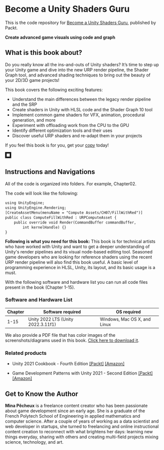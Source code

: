# Become a Unity Shaders Guru

<a href="https://www.packtpub.com/product/become-a-unity-shaders-guru/9781837636747?utm_source=github&utm_medium=repository&utm_campaign=9781803235851"><img src="https://content.packt.com/B19397/cover_image_small.jpg" alt="" height="256px" align="right"></a>

This is the code repository for [Become a Unity Shaders Guru](https://www.packtpub.com/product/become-a-unity-shaders-guru/9781837636747?utm_source=github&utm_medium=repository&utm_campaign=9781803235851), published by Packt.

**Create advanced game visuals using code and graph**

## What is this book about?
Do you really know all the ins-and-outs of Unity shaders? It’s time to step up your Unity game and dive into the new URP render pipeline, the Shader Graph tool, and advanced shading techniques to bring out the beauty of your 2D/3D game projects!

This book covers the following exciting features:
* Understand the main differences between the legacy render pipeline and the SRP
* Create shaders in Unity with HLSL code and the Shader Graph 10 tool
* Implement common game shaders for VFX, animation, procedural generation, and more
* Experiment with offloading work from the CPU to the GPU
* Identify different optimization tools and their uses
* Discover useful URP shaders and re-adapt them in your projects

If you feel this book is for you, get your [copy](https://www.amazon.com/dp/B0BJKNRCDN) today!

<a href="https://www.packtpub.com/?utm_source=github&utm_medium=banner&utm_campaign=GitHubBanner"><img src="https://raw.githubusercontent.com/PacktPublishing/GitHub/master/GitHub.png" 
alt="https://www.packtpub.com/" border="5" /></a>

## Instructions and Navigations
All of the code is organized into folders. For example, Chapter02.

The code will look like the following:
```
using UnityEngine;
using UnityEngine.Rendering;
[CreateAssetMenu(menuName = "Compute Assets/CH07/FillWithRed")]
public class ComputeFillWithRed : URPComputeAsset {
    public override void Render(CommandBuffer commandBuffer,
        int kernelHandle) {}
}
```

**Following is what you need for this book:**
This book is for technical artists who have worked with Unity and want to get a deeper understanding of Unity's render pipelines and its visual node-based editing tool. Seasoned game developers who are looking for reference shaders using the recent URP render pipeline will also find this book useful. A basic level of programming experience in HLSL, Unity, its layout, and its basic usage is a must.

With the following software and hardware list you can run all code files present in the book (Chapter 1-15).
### Software and Hardware List
| Chapter | Software required | OS required |
| -------- | ------------------------------------ | ----------------------------------- |
| 1-15 | Unity 2022 LTS (Unity 2022.3.11f1) | Windows, Mac OS X, and Linux |

We also provide a PDF file that has color images of the screenshots/diagrams used in this book. [Click here to download it](https://packt.link/rE7c8).

### Related products
* Unity 2021 Cookbook - Fourth Edition [[Packt]](https://www.packtpub.com/product/unity-2021-cookbook-fourth-edition/9781839217616?utm_source=github&utm_medium=repository&utm_campaign=9781839217616) [[Amazon]](https://www.amazon.com/dp/1839217618)

* Game Development Patterns with Unity 2021 - Second Edition [[Packt]](https://www.packtpub.com/product/game-development-patterns-with-unity-2021-second-edition/9781800200814?utm_source=github&utm_medium=repository&utm_campaign=9781800200814) [[Amazon]](https://www.amazon.com/dp/1800200811)

## Get to Know the Author
**Mina Pêcheux** is a freelance content creator who has been passionate about game development since an early age. She is a graduate of the French Polytech School of Engineering in applied mathematics and computer science. After a couple of years of working as a data scientist and web developer in startups, she turned to freelancing and online instructional content creation to reconnect with what brightens her days: learning new things everyday, sharing with others and creating multi-field projects mixing science, technology, and art.
